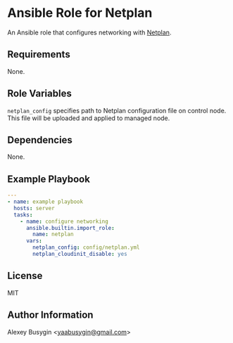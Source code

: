 Ansible Role for Netplan
========================

An Ansible role that configures networking with [Netplan][Home].

[Home]: https://netplan.io/

Requirements
------------

None.

Role Variables
--------------

`netplan_config` specifies path to Netplan configuration file on control node.
This file will be uploaded and applied to managed node.

Dependencies
------------

None.

Example Playbook
----------------

```yaml
---
- name: example playbook
  hosts: server
  tasks:
    - name: configure networking
      ansible.builtin.import_role:
        name: netplan
      vars:
        netplan_config: config/netplan.yml
        netplan_cloudinit_disable: yes
```

License
-------

MIT

Author Information
------------------

Alexey Busygin \<yaabusygin@gmail.com\>
